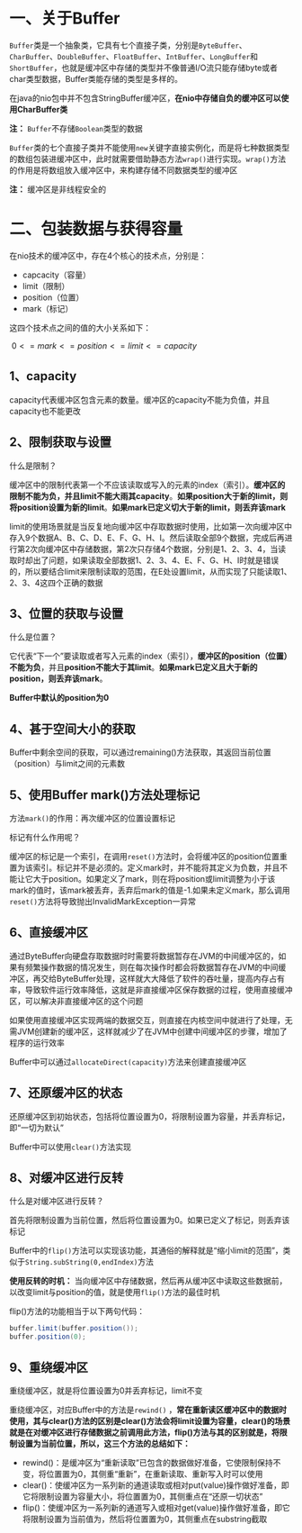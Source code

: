 # 一、关于Buffer

`Buffer`类是一个抽象类，它具有七个直接子类，分别是`ByteBuffer`、`CharBuffer`、`DoubleBuffer`、`FloatBuffer`、`IntBuffer`、`LongBuffer`和`ShortBuffer`，也就是缓冲区中存储的类型并不像普通I/O流只能存储byte或者char类型数据，Buffer类能存储的类型是多样的。

在java的nio包中并不包含StringBuffer缓冲区，**在nio中存储自负的缓冲区可以使用CharBuffer类**

**注：** `Buffer`不存储`Boolean`类型的数据

`Buffer`类的七个直接子类并不能使用`new`关键字直接实例化，而是将七种数据类型的数组包装进缓冲区中，此时就需要借助静态方法`wrap()`进行实现。`wrap()`方法的作用是将数组放入缓冲区中，来构建存储不同数据类型的缓冲区

**注：** 缓冲区是非线程安全的

# 二、包装数据与获得容量

在nio技术的缓冲区中，存在4个核心的技术点，分别是：

- capcacity（容量）
- limit（限制）
- position（位置）
- mark（标记）

这四个技术点之间的值的大小关系如下：

​							$0<=mark<=position<=limit<=capacity$	

## 1、capacity

capacity代表缓冲区包含元素的数量。缓冲区的capacity不能为负值，并且capacity也不能更改

## 2、限制获取与设置

什么是限制？

缓冲区中的限制代表第一个不应该读取或写入的元素的index（索引）。**缓冲区的限制不能为负，并且limit不能大雨其capacity**。**如果position大于新的limit，则将position设置为新的limit**。**如果mark已定义切大于新的limit，则丢弃该mark**

limit的使用场景就是当反复地向缓冲区中存取数据时使用，比如第一次向缓冲区中存入9个数据A、B、C、D、E、F、G、H、I。然后读取全部9个数据，完成后再进行第2次向缓冲区中存储数据，第2次只存储4个数据，分别是1、2、3、4，当读取时却出了问题，如果读取全部数据1、2、3、4、E、F、G、H、I时就是错误的，所以要结合limit来限制读取的范围，在E处设置limit，从而实现了只能读取1、2、3、4这四个正确的数据

## 3、位置的获取与设置

什么是位置？

它代表“下一个”要读取或者写入元素的index（索引），**缓冲区的position（位置）不能为负**，并且**position不能大于其limit**。**如果mark已定义且大于新的position，则丢弃该mark**。

**Buffer中默认的position为0**

## 4、甚于空间大小的获取

Buffer中剩余空间的获取，可以通过remaining()方法获取，其返回当前位置（position）与limit之间的元素数

## 5、使用Buffer mark()方法处理标记

方法`mark()`的作用：再次缓冲区的位置设置标记

标记有什么作用呢？

缓冲区的标记是一个索引，在调用`reset()`方法时，会将缓冲区的position位置重置为该索引。标记并不是必须的。定义mark时，并不能将其定义为负数，并且不能让它大于position。如果定义了mark，则在将position或limit调整为小于该mark的值时，该mark被丢弃，丢弃后mark的值是-1.如果未定义mark，那么调用`reset()`方法将导致抛出InvalidMarkException一异常

## 6、直接缓冲区

通过ByteBuffer向硬盘存取数据时时需要将数据暂存在JVM的中间缓冲区的，如果有频繁操作数据的情况发生，则在每次操作时都会将数据暂存在JVM的中间缓冲区，再交给ByteBuffer处理，这样就大大降低了软件的吞吐量，提高内存占有率，导致软件运行效率降低，这就是非直接缓冲区保存数据的过程，使用直接缓冲区，可以解决非直接缓冲区的这个问题

如果使用直接缓冲区实现两端的数据交互，则直接在内核空间中就进行了处理，无需JVM创建新的缓冲区，这样就减少了在JVM中创建中间缓冲区的步骤，增加了程序的运行效率

Buffer中可以通过`allocateDirect(capacity)`方法来创建直接缓冲区

## 7、还原缓冲区的状态

还原缓冲区到初始状态，包括将位置设置为0，将限制设置为容量，并丢弃标记，即“一切为默认”

Buffer中可以使用`clear()`方法实现

## 8、对缓冲区进行反转

什么是对缓冲区进行反转？

首先将限制设置为当前位置，然后将位置设置为0。如果已定义了标记，则丢弃该标记

Buffer中的`flip()`方法可以实现该功能，其通俗的解释就是“缩小limit的范围”，类似于`String.subString(0,endIndex)`方法

**使用反转的时机：** 当向缓冲区中存储数据，然后再从缓冲区中读取这些数据前，以改变limit与position的值，就是使用`flip()`方法的最佳时机

flip()方法的功能相当于以下两句代码：

```java
buffer.limit(buffer.position());
buffer.position(0);
```

## 9、重绕缓冲区

重绕缓冲区，就是将位置设置为0并丢弃标记，limit不变

重绕缓冲区，对应Buffer中的方法是`rewind()` ，**常在重新读区缓冲区中的数据时使用，其与clear()方法的区别是clear()方法会将limit设置为容量，clear()的场景就是在对缓冲区进行存储数据之前调用此方法，flip()方法与其的区别就是，将限制设置为当前位置，所以，这三个方法的总结如下：**

- rewind()：是缓冲区为“重新读取”已包含的数据做好准备，它使限制保持不变，将位置置为0，其侧重“重新”，在重新读取、重新写入时可以使用
- clear()：使缓冲区为一系列新的通道读取或相对put(value)操作做好准备，即它将限制设置为容量大小，将位置置为0，其侧重点在“还原一切状态”
- flip()：使缓冲区为一系列新的通道写入或相对get(value)操作做好准备，即它将限制设置为当前值为，然后将位置置为0，其侧重点在substring截取



